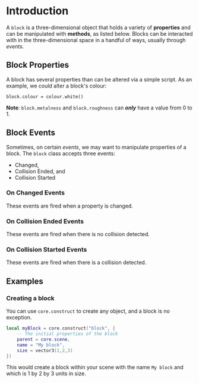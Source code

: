 # Introduction
A `block` is a three-dimensional object that holds a variety of **properties** and can be manipulated with **methods**, as listed below. Blocks can be interacted with in the three-dimensional space in a handful of ways, usually through *events*.

## Block Properties
A block has several properties than can be altered via a simple script. As an example, we could alter a block's colour:
```
block.colour = colour.white()
```

**Note**:
`block.metalness` and `block.roughness` can ***only*** have a value from 0 to 1.

## Block Events
Sometimes, on certain *events*, we may want to manipulate properties of a block. The `block` class accepts three events:
- Changed,
- Collision Ended, and
- Collision Started
### On Changed Events
These events are fired when a property is changed.
### On Collision Ended Events
These events are fired when there is no collision detected.
### On Collision Started Events
These events are fired when there is a collision detected.


## Examples
### Creating a block
You can use `core.construct` to create any object, and a block is no exception. 

```lua
local myBlock = core.construct("block", {
    -- The initial properties of the block
    parent = core.scene,
    name = "My block",
    size = vector3(1,2,3)    
})
```
This would create a block within your scene with the name `My block` and which is 1 by 2 by 3 units in size.
